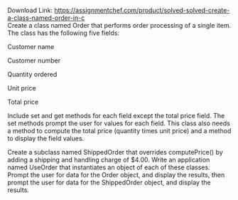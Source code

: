 Download Link: https://assignmentchef.com/product/solved-solved-create-a-class-named-order-in-c
<br>
Create a class named Order that performs order processing of a single item. The class has the following five fields:

Customer name

Customer number

Quantity ordered

Unit price

Total price

Include set and get methods for each field except the total price field. The set methods prompt the user for values for each field. This class also needs a method to compute the total price (quantity times unit price) and a method to display the field values.

Create a subclass named ShippedOrder that overrides computePrice() by adding a shipping and handling charge of $4.00. Write an application named UseOrder that instantiates an object of each of these classes. Prompt the user for data for the Order object, and display the results, then prompt the user for data for the ShippedOrder object, and display the results.